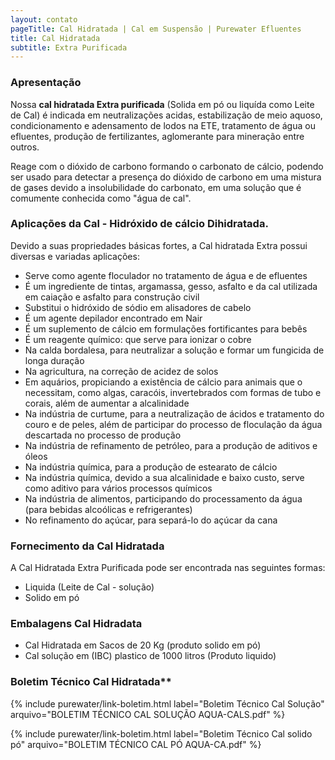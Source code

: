 ```yaml
---
layout: contato
pageTitle: Cal Hidratada | Cal em Suspensão | Purewater Efluentes
title: Cal Hidratada
subtitle: Extra Purificada
---
```


### Apresentação 
Nossa **cal hidratada Extra purificada** (Solida em pó ou liquída como Leite de Cal) é indicada em neutralizações acidas, estabilização de meio aquoso, condicionamento e adensamento de lodos na ETE, tratamento de água ou efluentes, produção de fertilizantes, aglomerante para mineração entre outros.

Reage com o dióxido de carbono formando o carbonato de cálcio, podendo ser usado para detectar a presença do dióxido de carbono em uma mistura de gases devido a insolubilidade do carbonato, em uma solução que é comumente conhecida como "água de cal".

### **Aplicações da Cal - Hidróxido de cálcio Dihidratada.**

Devido a suas propriedades básicas fortes, a Cal hidratada Extra possui diversas e variadas aplicações:

- Serve como agente floculador no tratamento de água e de efluentes
- É um ingrediente de tintas, argamassa, gesso, asfalto e da cal utilizada em caiação e asfalto para construção civil
- Substitui o hidróxido de sódio em alisadores de cabelo
- É um agente depilador encontrado em Nair
- É um suplemento de cálcio em formulações fortificantes para bebês
- É um reagente químico: que serve para ionizar o cobre
- Na calda bordalesa, para neutralizar a solução e formar um fungicida de longa duração
- Na agricultura, na correção de acidez de solos
- Em aquários, propiciando a existência de cálcio para animais que o necessitam, como algas, caracóis, invertebrados com formas de      tubo e corais, além de aumentar a alcalinidade
- Na indústria de curtume, para a neutralização de ácidos e tratamento do couro e de peles, além de participar do processo de           floculação da água descartada no processo de produção
- Na indústria de refinamento de petróleo, para a produção de aditivos e óleos
- Na indústria química, para a produção de estearato de cálcio
- Na indústria química, devido a sua alcalinidade e baixo custo, serve como aditivo para vários processos químicos
- Na indústria de alimentos, participando do processamento da água (para bebidas alcoólicas e refrigerantes)
- No refinamento do açúcar, para separá-lo do açúcar da cana

### **Fornecimento da Cal Hidratada**


A Cal Hidratada Extra Purificada pode ser encontrada nas seguintes formas:  

>
- Liquida (Leite de Cal - solução) 
- Solido em pó
>

### **Embalagens Cal Hidradata**

- Cal Hidratada em Sacos de 20 Kg (produto solido em pó)
- Cal solução em (IBC) plastico de 1000 litros (Produto liquido)

### Boletim Técnico Cal Hidratada**

{% include purewater/link-boletim.html 
   label="Boletim Técnico Cal Solução" 
   arquivo="BOLETIM TÉCNICO CAL SOLUÇÃO AQUA-CALS.pdf" %}
   
{% include purewater/link-boletim.html 
   label="Boletim Técnico Cal solido pó" 
   arquivo="BOLETIM TÉCNICO CAL PÓ AQUA-CA.pdf" %}
   
   
   
